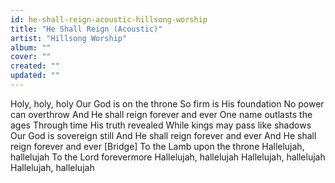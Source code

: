 ```yaml
---
id: he-shall-reign-acoustic-hillsong-worship
title: "He Shall Reign (Acoustic)"
artist: "Hillsong Worship"
album: ""
cover: ""
created: ""
updated: ""
---
```


Holy, holy, holy
Our God is on the throne
So firm is His foundation
No power can overthrow
And He shall reign forever and ever
One name outlasts the ages
Through time His truth revealed
While kings may pass like shadows
Our God is sovereign still
And He shall reign forever and ever
And He shall reign forever and ever
[Bridge]
To the Lamb upon the throne
Hallelujah, hallelujah
To the Lord forevermore
Hallelujah, hallelujah
Hallelujah, hallelujah
Hallelujah, hallelujah